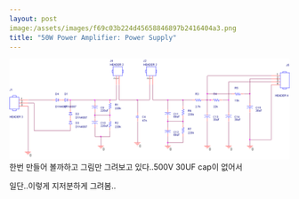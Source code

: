 ```yaml
---
layout: post
image:/assets/images/f69c03b224d45658846897b2416404a3.png
title: "50W Power Amplifier: Power Supply"
---
```


![image](/assets/images/f69c03b224d45658846897b2416404a3.png)
한번 만들어 볼까하고 그림만 그려보고 있다..500V 30UF cap이 없어서 

일단..이렇게 지저분하게 그려봄..


